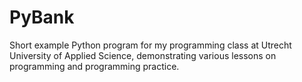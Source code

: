 # PyBank
Short example Python program for my programming class at Utrecht University of Applied Science, demonstrating various lessons on programming and programming practice.
